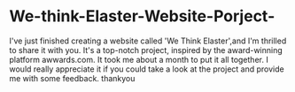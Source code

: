 # We-think-Elaster-Website-Porject-
I've just finished creating a website called 'We Think Elaster',and I'm thrilled to share it with you. It's a top-notch project, inspired by the award-winning platform awwards.com. It took me about a month to put it all together. I would really appreciate it if you could take a look at the project and provide me with some feedback. thankyou
